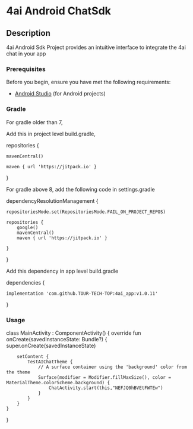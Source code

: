 # 4ai Android ChatSdk 
## Description

4ai Android Sdk Project provides an intuitive interface to integrate the 4ai chat in your app

### Prerequisites

Before you begin, ensure you have met the following requirements:
- [Android Studio](https://developer.android.com/studio) (for Android projects)

### Gradle

For gradle older than 7, 

Add this in project level build.gradle,

repositories {

    mavenCentral()

    maven { url 'https://jitpack.io' }
}

For gradle above 8, add the following code in settings.gradle

dependencyResolutionManagement {

    repositoriesMode.set(RepositoriesMode.FAIL_ON_PROJECT_REPOS)
    
    repositories {
        google()
        mavenCentral()
        maven { url 'https://jitpack.io' }

    }
    
}

Add this dependency in app level build.gradle


dependencies {
    
    implementation 'com.github.TOUR-TECH-TOP:4ai_app:v1.0.11'
}

### Usage

class MainActivity : ComponentActivity() {
    override fun onCreate(savedInstanceState: Bundle?) {
        super.onCreate(savedInstanceState)

        setContent {
            TestAIChatTheme {
                // A surface container using the 'background' color from the theme
                Surface(modifier = Modifier.fillMaxSize(), color = MaterialTheme.colorScheme.background) {
                    ChatActivity.start(this,"NEFJQ0hBVEtFWTEw")
                }
            }
        }
    }
}



